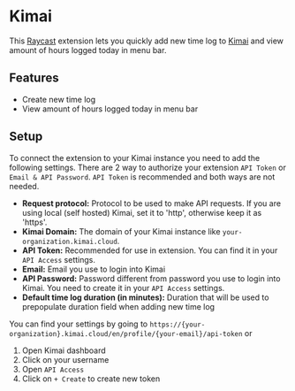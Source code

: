 # Kimai

This [Raycast](https://raycast.com) extension lets you quickly add new time log to [Kimai](https://www.kimai.org) and view amount of hours logged today in menu bar.

## Features

- Create new time log
- View amount of hours logged today in menu bar

## Setup

To connect the extension to your Kimai instance you need to add the following settings. There are 2 way to authorize your extension `API Token` or `Email & API Password`. `API Token` is recommended and both ways are not needed.

- **Request protocol:** Protocol to be used to make API requests. If you are using local (self hosted) Kimai, set it to 'http', otherwise keep it as 'https'.
- **Kimai Domain:** The domain of your Kimai instance like `your-organization.kimai.cloud`.
- **API Token:** Recommended for use in extension. You can find it in your `API Access` settings.
- **Email:** Email you use to login into Kimai
- **API Password:** Password different from password you use to login into Kimai. You need to create it in your `API Access` settings.
- **Default time log duration (in minutes):** Duration that will be used to prepopulate duration field when adding new time log

You can find your settings by going to `https://{your-organization}.kimai.cloud/en/profile/{your-email}/api-token` or

1. Open Kimai dashboard
2. Click on your username
3. Open `API Access`
4. Click on `+ Create` to create new token
